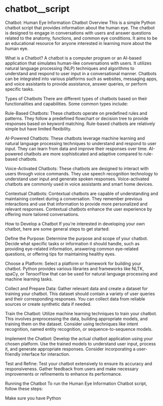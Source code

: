 # chatbot__script

Chatbot: Human Eye Information Chatbot
Overview
This is a simple Python chatbot script that provides information about the human eye. The chatbot is designed to engage in conversations with users and answer questions related to the anatomy, functions, and common eye conditions. It aims to be an educational resource for anyone interested in learning more about the human eye.

What is a Chatbot?
A chatbot is a computer program or an AI-based application that simulates human-like conversations with users. It utilizes natural language processing (NLP) techniques and algorithms to understand and respond to user input in a conversational manner. Chatbots can be integrated into various platforms such as websites, messaging apps, and voice assistants to provide assistance, answer queries, or perform specific tasks.

Types of Chatbots
There are different types of chatbots based on their functionalities and capabilities. Some common types include:

Rule-Based Chatbots: These chatbots operate on predefined rules and patterns. They follow a predefined flowchart or decision tree to provide responses based on keyword matching. Rule-based chatbots are relatively simple but have limited flexibility.

AI-Powered Chatbots: These chatbots leverage machine learning and natural language processing techniques to understand and respond to user input. They can learn from data and improve their responses over time. AI-powered chatbots are more sophisticated and adaptive compared to rule-based chatbots.

Voice-Activated Chatbots: These chatbots are designed to interact with users through voice commands. They use speech recognition technology to understand user input and generate spoken responses. Voice-activated chatbots are commonly used in voice assistants and smart home devices.

Contextual Chatbots: Contextual chatbots are capable of understanding and maintaining context during a conversation. They remember previous interactions and use that information to provide more personalized and relevant responses. Contextual chatbots enhance the user experience by offering more tailored conversations.

How to Develop a Chatbot
If you're interested in developing your own chatbot, here are some general steps to get started:

Define the Purpose: Determine the purpose and scope of your chatbot. Decide what specific tasks or information it should handle, such as providing eye-related information, answering common eye-related questions, or offering tips for maintaining healthy eyes.

Choose a Platform: Select a platform or framework for building your chatbot. Python provides various libraries and frameworks like NLTK, spaCy, or TensorFlow that can be used for natural language processing and machine learning tasks.

Collect and Prepare Data: Gather relevant data and create a dataset for training your chatbot. This dataset should contain a variety of user queries and their corresponding responses. You can collect data from reliable sources or create synthetic data if needed.

Train the Chatbot: Utilize machine learning techniques to train your chatbot. This involves preprocessing the data, building appropriate models, and training them on the dataset. Consider using techniques like intent recognition, named entity recognition, or sequence-to-sequence models.

Implement the Chatbot: Develop the actual chatbot application using your chosen platform. Use the trained models to understand user input, process it, and generate appropriate responses. Consider incorporating a user-friendly interface for interaction.

Test and Refine: Test your chatbot extensively to ensure its accuracy and responsiveness. Gather feedback from users and make necessary improvements or refinements to enhance its performance.

Running the Chatbot
To run the Human Eye Information Chatbot script, follow these steps:

Make sure you have Python
